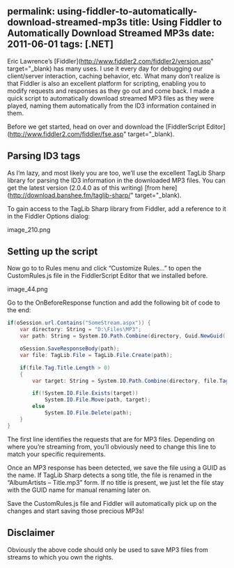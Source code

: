 permalink: using-fiddler-to-automatically-download-streamed-mp3s
title: Using Fiddler to Automatically Download Streamed MP3s
date: 2011-06-01
tags: [.NET]
---
Eric Lawrence’s [Fiddler](http://www.fiddler2.com/fiddler2/version.asp" target="_blank) has many uses. I use it every day for debugging our client/server interaction, caching behavior, etc. What many don’t realize is that Fiddler is also an excellent platform for scripting, enabling you to modify requests and responses as they go out and come back. I made a quick script to automatically download streamed MP3 files as they were played, naming them automatically from the ID3 information contained in them.

Before we get started, head on over and download the [FiddlerScript Editor](http://www.fiddler2.com/fiddler/fse.asp" target="_blank).

## Parsing ID3 tags

As I’m lazy, and most likely you are too, we’ll use the excellent TagLib Sharp library for parsing the ID3 information in the downloaded MP3 files. You can get the latest version (2.0.4.0 as of this writing) [from here](http://download.banshee.fm/taglib-sharp/" target="_blank).

To gain access to the TagLib Sharp library from Fiddler, add a reference to it in the Fiddler Options dialog:

image_210.png

## Setting up the script

Now go to to Rules menu and click “Customize Rules…” to open the CustomRules.js file in the FiddlerScript Editor that we installed before.

image_44.png

Go to the OnBeforeResponse function and add the following bit of code to the end:

```csharp
if(oSession.url.Contains("SomeStream.aspx")) {
	var directory: String = "D:\Files\MP3";
	var path: String = System.IO.Path.Combine(directory, Guid.NewGuid() + ".mp3");

	oSession.SaveResponseBody(path);
	var file: TagLib.File = TagLib.File.Create(path);

	if(file.Tag.Title.Length > 0)
	{
		var target: String = System.IO.Path.Combine(directory, file.Tag.AlbumArtists + " - " + file.Tag.Title + ".mp3");

		if(!System.IO.File.Exists(target))
			System.IO.File.Move(path, target);
		else
			System.IO.File.Delete(path);
	}
}
```

The first line identifies the requests that are for MP3 files. Depending on where you’re streaming from, you’ll obviously need to change this line to match your specific requirements.

Once an MP3 response has been detected, we save the file using a GUID as the name. If TagLib Sharp detects a song title, the file is renamed in the “AlbumArtists – Title.mp3” form. If no title is present, we just let the file stay with the GUID name for manual renaming later on.

Save the CustomRules.js file and Fiddler will automatically pick up on the changes and start saving those precious MP3s!

## Disclaimer

Obviously the above code should only be used to save MP3 files from streams to which you own the rights.
